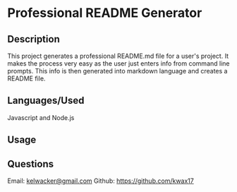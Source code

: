 # Professional README Generator 

## Description
This project generates a professional README.md file for a user's project.  It makes the process very easy as the user just enters info from command line prompts.  This info is then generated into markdown language and creates a README file.

## Languages/Used
Javascript and Node.js

## Usage


## Questions
Email: kelwacker@gmail.com
Github: https://github.com/kwax17

